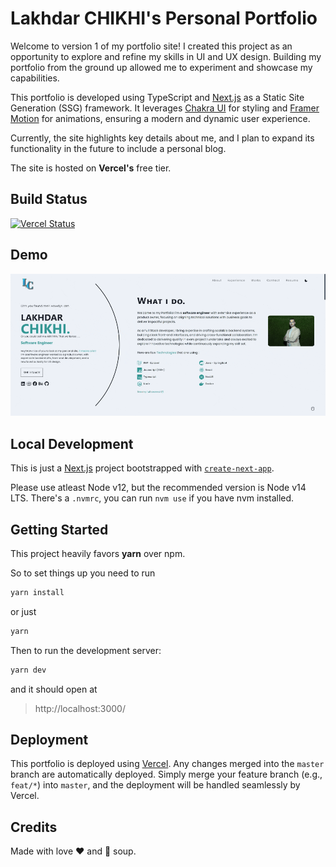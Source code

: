 # Lakhdar CHIKHI's Personal Portfolio  

Welcome to version 1 of my portfolio site! I created this project as an opportunity to explore and refine my skills in UI and UX design. Building my portfolio from the ground up allowed me to experiment and showcase my capabilities.  

This portfolio is developed using TypeScript and [Next.js](https://nextjs.org/) as a Static Site Generation (SSG) framework. It leverages [Chakra UI](https://chakra-ui.com/) for styling and [Framer Motion](https://www.framer.com/motion/) for animations, ensuring a modern and dynamic user experience.  

Currently, the site highlights key details about me, and I plan to expand its functionality in the future to include a personal blog.  

The site is hosted on **Vercel's** free tier.

## Build Status  

[![Vercel Status](https://vercel-status.vercel.app/api/status?project=portfolio-site&username=lakhdarchikhi)](https://vercel.com/Lakhdar-CHIKHI/portfolio)


## Demo

<img src="./public/demo.gif" alt="DEMO" />


## Local Development

This is just a [Next.js](https://nextjs.org/) project bootstrapped with [`create-next-app`](https://github.com/vercel/next.js/tree/canary/packages/create-next-app).

Please use atleast Node v12, but the recommended version is Node v14 LTS. There's a `.nvmrc`, you can run `nvm use` if you have nvm installed.

## Getting Started

This project heavily favors <b>yarn</b> over npm. 

So to set things up you need to run

```bash
yarn install
```
or just
```bash
yarn
```

Then to run the development server:

```bash
yarn dev
```

and it should open at

> http://localhost:3000/


## Deployment

This portfolio is deployed using [Vercel](https://vercel.com). Any changes merged into the `master` branch are automatically deployed. Simply merge your feature branch (e.g., `feat/*`) into `master`, and the deployment will be handled seamlessly by Vercel.

## Credits  

Made with love ❤️ and 🥣 soup.  

